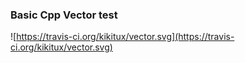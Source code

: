 ### Basic Cpp Vector test

![https://travis-ci.org/kikitux/vector.svg](https://travis-ci.org/kikitux/vector.svg)
